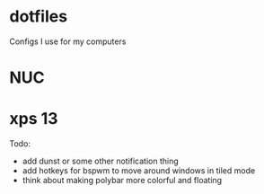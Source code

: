 # dotfiles
Configs I use for my computers
# NUC

# xps 13
Todo:
- add dunst or some other notification thing
- add hotkeys for bspwm to move around windows in tiled mode
- think about making polybar more colorful and floating 
